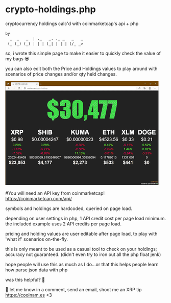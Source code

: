 # crypto-holdings.php

cryptocurrency holdings calc'd with coinmarketcap's api + php
```
by
  _  _   _  | ._   _. ._ _   _   _ 
 (_ (_) (_) | | | (_| | | | (/_ _> 
```

so, i wrote this simple page to make it easier to quickly check the value of my bags :sunglasses:

you can also edit both the Price and Holdings values to play around with scenarios of price changes and/or qty held changes.

![crypto holdings screenshot](/crypto-holdings.gif)

#You will need an API key from coinmarketcap! https://coinmarketcap.com/api/

symbols and holdings are hardcoded, queried on page load.

depending on user settings in php, 1 API credit cost per page load minimum.  the included example uses 2 API credits per page load.

pricing and holding values are user editable after page load, to play with 'what if' scenarios on-the-fly.

this is only meant to be used as a casual tool to check on your holdings; accuracy not guaranteed. (didn't even try to iron out all the php float jenk)

hope people will use this as much as I do...or that this helps people learn how parse json data with php 

was this helpful? :call_me_hand:

:love_letter: let me know in a comment, send an email, shoot me an XRP tip https://coolnam.es <3



